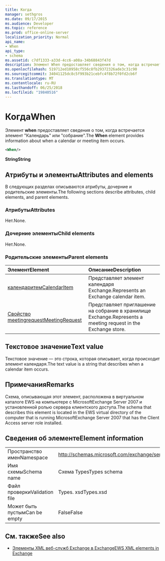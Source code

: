 ```yaml
---
title: Когда
manager: sethgros
ms.date: 09/17/2015
ms.audience: Developer
ms.topic: reference
ms.prod: office-online-server
localization_priority: Normal
api_name:
- When
api_type:
- schema
ms.assetid: c7df1333-a33d-4cc6-a08a-34b68843f47d
description: Элемент When предоставляет сведения о том, когда встречается элемент "Календарь" или "собрание".
ms.openlocfilehash: 519712ed10958cf556c8fb29372326ade3c31c90
ms.sourcegitcommit: 34041125dc8c5f993b21cebfc4f8b72f0fd2cb6f
ms.translationtype: MT
ms.contentlocale: ru-RU
ms.lasthandoff: 06/25/2018
ms.locfileid: "19840516"
---
```

# <a name="when"></a><span data-ttu-id="7c818-103">Когда</span><span class="sxs-lookup"><span data-stu-id="7c818-103">When</span></span>

<span data-ttu-id="7c818-104">Элемент **when** предоставляет сведения о том, когда встречается элемент "Календарь" или "собрание".</span><span class="sxs-lookup"><span data-stu-id="7c818-104">The **When** element provides information about when a calendar or meeting item occurs.</span></span> 
  
```xml
<When/>
```

 <span data-ttu-id="7c818-105">**String**</span><span class="sxs-lookup"><span data-stu-id="7c818-105">**String**</span></span>
## <a name="attributes-and-elements"></a><span data-ttu-id="7c818-106">Атрибуты и элементы</span><span class="sxs-lookup"><span data-stu-id="7c818-106">Attributes and elements</span></span>

<span data-ttu-id="7c818-107">В следующих разделах описываются атрибуты, дочерние и родительские элементы.</span><span class="sxs-lookup"><span data-stu-id="7c818-107">The following sections describe attributes, child elements, and parent elements.</span></span>
  
### <a name="attributes"></a><span data-ttu-id="7c818-108">Атрибуты</span><span class="sxs-lookup"><span data-stu-id="7c818-108">Attributes</span></span>

<span data-ttu-id="7c818-109">Нет.</span><span class="sxs-lookup"><span data-stu-id="7c818-109">None.</span></span>
  
### <a name="child-elements"></a><span data-ttu-id="7c818-110">Дочерние элементы</span><span class="sxs-lookup"><span data-stu-id="7c818-110">Child elements</span></span>

<span data-ttu-id="7c818-111">Нет.</span><span class="sxs-lookup"><span data-stu-id="7c818-111">None.</span></span>
  
### <a name="parent-elements"></a><span data-ttu-id="7c818-112">Родительские элементы</span><span class="sxs-lookup"><span data-stu-id="7c818-112">Parent elements</span></span>

|<span data-ttu-id="7c818-113">**Элемент**</span><span class="sxs-lookup"><span data-stu-id="7c818-113">**Element**</span></span>|<span data-ttu-id="7c818-114">**Описание**</span><span class="sxs-lookup"><span data-stu-id="7c818-114">**Description**</span></span>|
|:-----|:-----|
|[<span data-ttu-id="7c818-115">календаритем</span><span class="sxs-lookup"><span data-stu-id="7c818-115">CalendarItem</span></span>](calendaritem.md) <br/> |<span data-ttu-id="7c818-116">Представляет элемент календаря Exchange.</span><span class="sxs-lookup"><span data-stu-id="7c818-116">Represents an Exchange calendar item.</span></span>  <br/> |
|[<span data-ttu-id="7c818-117">Свойство meetingrequest</span><span class="sxs-lookup"><span data-stu-id="7c818-117">MeetingRequest</span></span>](meetingrequest.md) <br/> |<span data-ttu-id="7c818-118">Представляет приглашение на собрание в хранилище Exchange.</span><span class="sxs-lookup"><span data-stu-id="7c818-118">Represents a meeting request in the Exchange store.</span></span>  <br/> |
   
## <a name="text-value"></a><span data-ttu-id="7c818-119">Текстовое значение</span><span class="sxs-lookup"><span data-stu-id="7c818-119">Text value</span></span>

<span data-ttu-id="7c818-120">Текстовое значение — это строка, которая описывает, когда происходит элемент календаря.</span><span class="sxs-lookup"><span data-stu-id="7c818-120">The text value is a string that describes when a calendar item occurs.</span></span>
  
## <a name="remarks"></a><span data-ttu-id="7c818-121">Примечания</span><span class="sxs-lookup"><span data-stu-id="7c818-121">Remarks</span></span>

<span data-ttu-id="7c818-122">Схема, описывающая этот элемент, расположена в виртуальном каталоге EWS на компьютере с MicrosoftExchange Server 2007 и установленной ролью сервера клиентского доступа.</span><span class="sxs-lookup"><span data-stu-id="7c818-122">The schema that describes this element is located in the EWS virtual directory of the computer that is running MicrosoftExchange Server 2007 that has the Client Access server role installed.</span></span>
  
## <a name="element-information"></a><span data-ttu-id="7c818-123">Сведения об элементе</span><span class="sxs-lookup"><span data-stu-id="7c818-123">Element information</span></span>

|||
|:-----|:-----|
|<span data-ttu-id="7c818-124">Пространство имен</span><span class="sxs-lookup"><span data-stu-id="7c818-124">Namespace</span></span>  <br/> |http://schemas.microsoft.com/exchange/services/2006/types  <br/> |
|<span data-ttu-id="7c818-125">Имя схемы</span><span class="sxs-lookup"><span data-stu-id="7c818-125">Schema name</span></span>  <br/> |<span data-ttu-id="7c818-126">Схема Types</span><span class="sxs-lookup"><span data-stu-id="7c818-126">Types schema</span></span>  <br/> |
|<span data-ttu-id="7c818-127">Файл проверки</span><span class="sxs-lookup"><span data-stu-id="7c818-127">Validation file</span></span>  <br/> |<span data-ttu-id="7c818-128">Types. xsd</span><span class="sxs-lookup"><span data-stu-id="7c818-128">Types.xsd</span></span>  <br/> |
|<span data-ttu-id="7c818-129">Может быть пустым</span><span class="sxs-lookup"><span data-stu-id="7c818-129">Can be empty</span></span>  <br/> |<span data-ttu-id="7c818-130">False</span><span class="sxs-lookup"><span data-stu-id="7c818-130">False</span></span>  <br/> |
   
## <a name="see-also"></a><span data-ttu-id="7c818-131">См. также</span><span class="sxs-lookup"><span data-stu-id="7c818-131">See also</span></span>



- [<span data-ttu-id="7c818-132">Элементы XML веб-служб Exchange в Exchange</span><span class="sxs-lookup"><span data-stu-id="7c818-132">EWS XML elements in Exchange</span></span>](ews-xml-elements-in-exchange.md)

